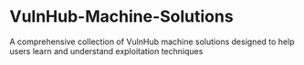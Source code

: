 # VulnHub-Machine-Solutions
A comprehensive collection of VulnHub machine solutions designed to help users learn and understand exploitation techniques
